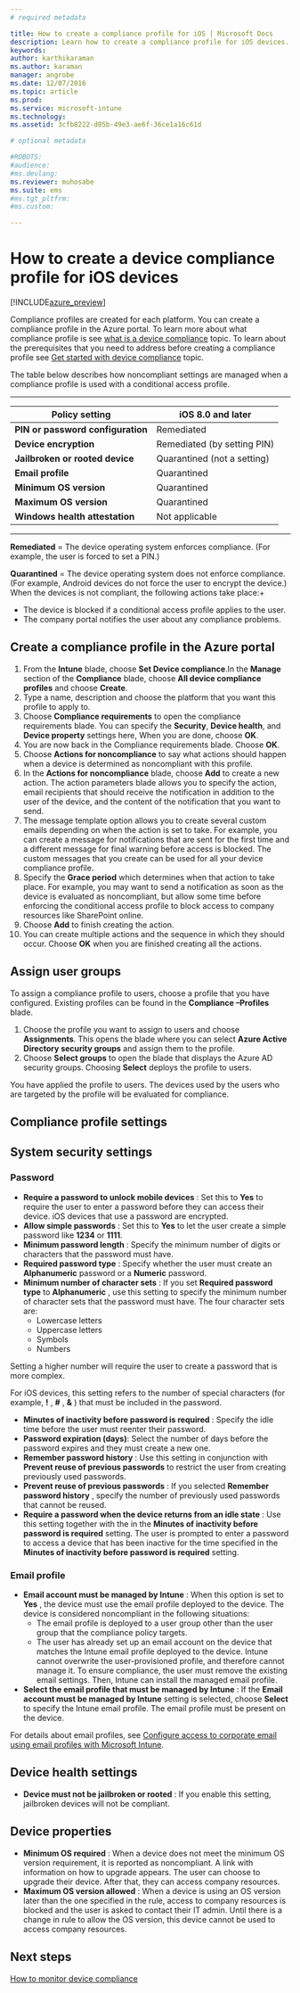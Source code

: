 ```yaml
---
# required metadata

title: How to create a compliance profile for iOS | Microsoft Docs
description: Learn how to create a compliance profile for iOS devices.
keywords:
author: karthikaraman
ms.author: karaman
manager: angrobe
ms.date: 12/07/2016
ms.topic: article
ms.prod:
ms.service: microsoft-intune
ms.technology:
ms.assetid: 3cfb8222-d05b-49e3-ae6f-36ce1a16c61d

# optional metadata

#ROBOTS:
#audience:
#ms.devlang:
ms.reviewer: muhosabe
ms.suite: ems
#ms.tgt_pltfrm:
#ms.custom:

---
```


# How to create a device compliance profile for iOS devices


[!INCLUDE[azure_preview](../includes/azure_preview.md)]

Compliance profiles are created for each platform.  You can create a compliance profile in the Azure portal. To learn more about what compliance profile is see [what is a device compliance](what-is-device-compliance.md) topic. To learn about the prerequisites that you need to address before creating a compliance profile see [Get started with device compliance](get-started-with-device-compliance.md) topic.

The table below describes how noncompliant settings are managed when a compliance profile is used with a conditional access profile.

-------------------------------


| **Policy setting** | **iOS 8.0 and later** |
| --- | --- |
| **PIN or password configuration** | Remediated |   
| **Device encryption** | Remediated (by setting PIN) |
| **Jailbroken or rooted device** | Quarantined (not a setting)
| **Email profile** | Quarantined |
|**Minimum OS version** | Quarantined |
| **Maximum OS version** | Quarantined |  
| **Windows health attestation** | Not applicable |  
----------------------------


**Remediated** = The device operating system enforces compliance. (For example, the user is forced to set a PIN.)

**Quarantined** = The device operating system does not enforce compliance. (For example, Android devices do not force the user to encrypt the device.) When the devices is not compliant, the following actions take place:+

- The device is blocked if a conditional access profile applies to the user.
- The company portal notifies the user about any compliance problems.

## Create a compliance profile in the Azure portal

1. From the **Intune** blade, choose **Set Device compliance**.In the **Manage** section of the **Compliance** blade, choose **All device compliance profiles** and choose **Create**.
2. Type a name, description and choose the platform that you want this profile to apply to.
3. Choose **Compliance requirements** to open the compliance requirements blade.  You can specify the **Security**, **Device health**, and **Device property** settings here, When you are done, choose **OK**.
4. You are now back in the Compliance requirements blade. Choose **OK**.
5. Choose **Actions for noncompliance** to say what actions should happen when a device is determined as noncompliant with this profile.
6. In the **Actions for noncompliance** blade, choose **Add** to create a new action.  The action parameters blade allows you to specify the action, email recipients that should receive the notification in addition to the user of the device, and the content of the notification that you want to send.
7. The message template option allows you to create several custom emails depending on when the action is set to take. For example, you can create a message for notifications that are sent for the first time and a different message for final warning before access is blocked. The custom messages that you create can be used for all your device compliance profile.
8. Specify the **Grace period** which determines when that action to take place.  For example, you may want to send a notification as soon as the device is evaluated as noncompliant, but allow some time before enforcing the conditional access profile to block access to company resources like SharePoint online.
9. Choose **Add** to finish creating the action.
10. You can create multiple actions and the sequence in which they should occur. Choose **OK** when you are finished creating all the actions.

## Assign user groups

To assign a compliance profile to users, choose a profile that you have configured. Existing profiles can be found in the **Compliance –Profiles** blade.

1. Choose the profile you want to assign to users and choose **Assignments**. This opens the blade where you can select **Azure Active Directory security groups** and assign them to the profile.
2. Choose **Select groups** to open the blade that displays the Azure AD security groups.  Choosing **Select**  deploys the profile to users.

You have applied the profile to users.  The devices used by the users who are targeted by the profile will be evaluated for compliance.

## Compliance profile settings

## System security settings

### Password

- **Require a password to unlock mobile devices** : Set this to **Yes** to require the user to enter a password before they can access their device. iOS devices that use a password are encrypted.
- **Allow simple passwords** : Set this to **Yes** to let the user create a simple password like **1234** or **1111**.
- **Minimum password length** : Specify the minimum number of digits or characters that the password must have.
- **Required password type** : Specify whether the user must create an **Alphanumeric** password or a **Numeric** password.
- **Minimum number of character sets** : If you set **Required password type** to **Alphanumeric** , use this setting to specify the minimum number of character sets that the password must have. The four character sets are:
  - Lowercase letters
  - Uppercase letters
  - Symbols
  - Numbers

Setting a higher number will require the user to create a password that is more complex.

For iOS devices, this setting refers to the number of special characters (for example, **!** , **#** , **&amp;** ) that must be included in the password.

- **Minutes of inactivity before password is required** : Specify the idle time before the user must reenter their password.
- **Password expiration (days)**: Select the number of days before the password expires and they must create a new one.
- **Remember password history** : Use this setting in conjunction with **Prevent reuse of previous passwords** to restrict the user from creating previously used passwords.
- **Prevent reuse of previous passwords** : If you selected **Remember password history** , specify the number of previously used passwords that cannot be reused.
- **Require a password when the device returns from an idle state** : Use this setting together with the in the **Minutes of inactivity before password is required** setting. The user is prompted to enter a password to access a device that has been inactive for the time specified in the **Minutes of inactivity before password is required** setting.

### Email profile

- **Email account must be managed by Intune** : When this option is set to **Yes** , the device must use the email profile deployed to the device. The device is considered noncompliant in the following situations:
  - The email profile is deployed to a user group other than the user group that the compliance policy targets.
  - The user has already set up an email account on the device that matches the Intune email profile deployed to the device. Intune cannot overwrite the user-provisioned profile, and therefore cannot manage it. To ensure compliance, the user must remove the existing email settings. Then, Intune can install the managed email profile.
- **Select the email profile that must be managed by Intune** : If the **Email account must be managed by Intune** setting is selected, choose **Select** to specify the Intune email profile. The email profile must be present on the device.

For details about email profiles, see [Configure access to corporate email using email profiles with Microsoft Intune](https://docs.microsoft.com/en-us/intune/deploy-use/configure-access-to-corporate-email-using-email-profiles-with-microsoft-intune).

## Device health settings

- **Device must not be jailbroken or rooted** : If you enable this setting, jailbroken devices will not be compliant.

## Device properties

- **Minimum OS required** : When a device does not meet the minimum OS version requirement, it is reported as noncompliant. A link with information on how to upgrade appears. The user can choose to upgrade their device. After that, they can access company resources.
- **Maximum OS version allowed** : When a device is using an OS version later than the one specified in the rule, access to company resources is blocked and the user is asked to contact their IT admin. Until there is a change in rule to allow the OS version, this device cannot be used to access company resources.

## Next steps

[How to monitor device compliance](monitor-device-compliance.md)
